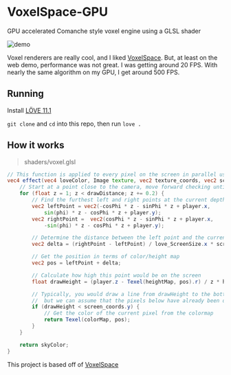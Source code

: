 # VoxelSpace-GPU
GPU accelerated Comanche style voxel engine using a GLSL shader

![demo](https://github.com/wenright/VoxelSpace-GPU/raw/master/img/demo.gif)

Voxel renderers are really cool, and I liked [VoxelSpace](http://github.com/s-macke/VoxelSpace). But, at least on the web demo, performance was not great. I was getting around 20 FPS. With nearly the same algorithm on my GPU, I get around 500 FPS.

## Running
Install [LÖVE 11.1](https://love2d.org/)

`git clone` and `cd` into this repo, then run `love .`

## How it works

> shaders/voxel.glsl
```glsl
// This function is applied to every pixel on the screen in parallel using your GPU
vec4 effect(vec4 loveColor, Image texture, vec2 texture_coords, vec2 screen_coords) {
    // Start at a point close to the camera, move forward checking until you hit something
    for (float z = 1; z < drawDistance; z += 0.2) {
        // Find the furthest left and right points at the current depth that the camera is able to see
        vec2 leftPoint = vec2(-cosPhi * z - sinPhi * z + player.x,
            sin(phi) * z - cosPhi * z + player.y);
        vec2 rightPoint =  vec2(cosPhi * z - sinPhi * z + player.x,
            -sin(phi) * z - cosPhi * z + player.y);

        // Determine the distance between the left point and the current screen pixel
        vec2 delta = (rightPoint - leftPoint) / love_ScreenSize.x * screen_coords.x;

        // Get the position in terms of color/height map
        vec2 pos = leftPoint + delta;

        // Calculate how high this point would be on the screen
        float drawHeight = (player.z - Texel(heightMap, pos).r) / z * heightScale + horizon;

        // Typically, you would draw a line from drawHeight to the bottom of the screen,
        //  but we can assume that the pixels below have already been drawn
        if (drawHeight < screen_coords.y) {
            // Get the color of the current pixel from the colormap
            return Texel(colorMap, pos);
        }
    }

    return skyColor;
}
```

This project is based off of [VoxelSpace](http://github.com/s-macke/VoxelSpace)

